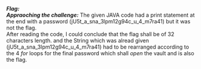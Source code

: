 ***Flag:***
<br>
***Appraoching the challenge:***
The given JAVA code had a print statement at the end with a password 
(jU5t_a_sna_3lpm12g94c_u_4_m7ra41) but it was not the flag. <br>
After reading the code, I could conclude that the flag shall be of 32 characters length.
and the String which was alread given (jU5t_a_sna_3lpm12g94c_u_4_m7ra41) had to be rearranged according to the 4 *for* loops for the final password which shall *open* the vault and is also the flag. 
